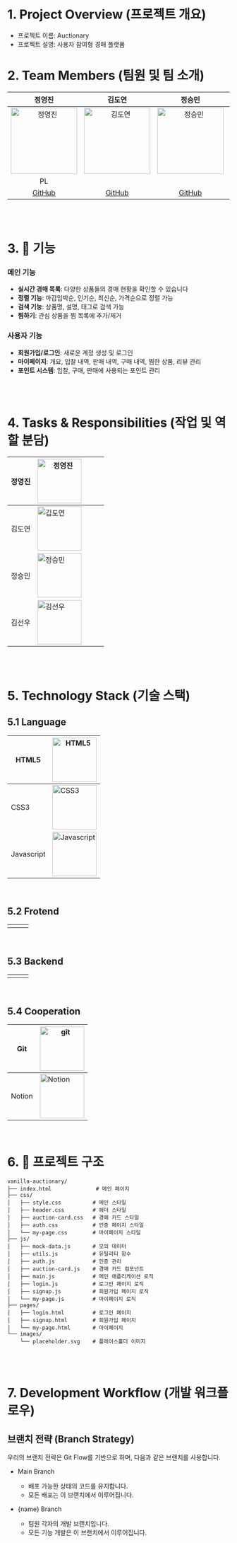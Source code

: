 [//]: # (<a href="https://club-project-one.vercel.app/" target="_blank">)

[//]: # (<img src="https://github.com/user-attachments/assets/daa622b9-7c69-4786-8db3-4996b7f140be" alt="배너" width="100%"/>)

[//]: # (</a>)
[//]: # ()
[//]: # (<br/>)

[//]: # (<br/>)
[//]: # ()
[//]: # (# 0. Getting Started &#40;시작하기&#41;)

[//]: # (```bash)

[//]: # ($ npm start)

[//]: # (```)

[//]: # ([서비스 링크]&#40;https://club-project-one.vercel.app/&#41;)

[//]: # ()
[//]: # (<br/>)

[//]: # (<br/>)

# 1. Project Overview (프로젝트 개요)
- 프로젝트 이름: Auctionary
- 프로젝트 설명: 사용자 참여형 경매 플랫폼


# 2. Team Members (팀원 및 팀 소개)
|                                          정영진                                           |                                          김도연                                           |                                          정승민                                           |                                           김선우                                           |
|:--------------------------------------------------------------------------------------:|:--------------------------------------------------------------------------------------:|:--------------------------------------------------------------------------------------:|:---------------------------------------------------------------------------------------:|
| <img src="https://avatars.githubusercontent.com/u/70675330?v=4" alt="정영진" width="150"> | <img src="https://avatars.githubusercontent.com/u/27461288?v=4" alt="김도연" width="150"> | <img src="https://avatars.githubusercontent.com/u/86943734?v=4" alt="정승민" width="150"> | <img src="https://avatars.githubusercontent.com/u/153818862?v=4" alt="김선우" width="150"> |
|                                           PL                                           |                                                                                        |                                                                                        |                                                                                         |
|                        [GitHub](https://github.com/moonpoison)                         |                       [GitHub](https://github.com/YnexKimdoyeon)                       |                        [GitHub](https://github.com/Dotori0309)                         |                          [GitHub](https://github.com/kswoo02)                           |

<br/>
<br/>

# 3. 🚀 기능

### 메인 기능
- **실시간 경매 목록**: 다양한 상품들의 경매 현황을 확인할 수 있습니다
- **정렬 기능**: 마감임박순, 인기순, 최신순, 가격순으로 정렬 가능
- **검색 기능**: 상품명, 설명, 태그로 검색 가능
- **찜하기**: 관심 상품을 찜 목록에 추가/제거

### 사용자 기능
- **회원가입/로그인**: 새로운 계정 생성 및 로그인
- **마이페이지**: 개요, 입찰 내역, 판매 내역, 구매 내역, 찜한 상품, 리뷰 관리
- **포인트 시스템**: 입찰, 구매, 판매에 사용되는 포인트 관리

<br/>
<br/>

# 4. Tasks & Responsibilities (작업 및 역할 분담)
| 정영진 | <img src="https://avatars.githubusercontent.com/u/70675330?v=4" alt="정영진" width="100">  | <ul></ul>     |
|-----|-----------------------------------------------------------------------------------------|-----------------|
| 김도연 | <img src="https://avatars.githubusercontent.com/u/27461288?v=4" alt="김도연" width="100">  | <ul></ul> |
| 정승민 | <img src="https://avatars.githubusercontent.com/u/86943734?v=4" alt="정승민" width="100">  |<ul></ul>  |
| 김선우 | <img src="https://avatars.githubusercontent.com/u/153818862?v=4" alt="김선우" width="100"> | <ul></ul>    |

<br/>
<br/>

# 5. Technology Stack (기술 스택)
## 5.1 Language
| HTML5    |<img src="https://github.com/user-attachments/assets/2e122e74-a28b-4ce7-aff6-382959216d31" alt="HTML5" width="100">|
|-----------------|-----------------|
| CSS3    |   <img src="https://github.com/user-attachments/assets/c531b03d-55a3-40bf-9195-9ff8c4688f13" alt="CSS3" width="100">|
| Javascript    |  <img src="https://github.com/user-attachments/assets/4a7d7074-8c71-48b4-8652-7431477669d1" alt="Javascript" width="100"> | 

<br/>

## 5.2 Frotend
|  |  |  |
|-----------------|-----------------|-----------------|
||| |

<br/>

## 5.3 Backend
|  |  |  |
|-----------------|-----------------|-----------------|
| ||  |

<br/>

## 5.4 Cooperation
| Git    |  <img src="https://github.com/user-attachments/assets/483abc38-ed4d-487c-b43a-3963b33430e6" alt="git" width="100">    |
|-----------------|-----------------|
| Notion    |  <img src="https://github.com/user-attachments/assets/34141eb9-deca-416a-a83f-ff9543cc2f9a" alt="Notion" width="100">    |

<br/>

# 6. 📁 프로젝트 구조

```
vanilla-auctionary/
├── index.html              # 메인 페이지
├── css/
│   ├── style.css          # 메인 스타일
│   ├── header.css         # 헤더 스타일
│   ├── auction-card.css   # 경매 카드 스타일
│   ├── auth.css           # 인증 페이지 스타일
│   └── my-page.css        # 마이페이지 스타일
├── js/
│   ├── mock-data.js       # 모의 데이터
│   ├── utils.js           # 유틸리티 함수
│   ├── auth.js            # 인증 관리
│   ├── auction-card.js    # 경매 카드 컴포넌트
│   ├── main.js            # 메인 애플리케이션 로직
│   ├── login.js           # 로그인 페이지 로직
│   ├── signup.js          # 회원가입 페이지 로직
│   └── my-page.js         # 마이페이지 로직
├── pages/
│   ├── login.html         # 로그인 페이지
│   ├── signup.html        # 회원가입 페이지
│   └── my-page.html       # 마이페이지
└── images/
    └── placeholder.svg    # 플레이스홀더 이미지
```

<br/>
<br/>

# 7. Development Workflow (개발 워크플로우)
## 브랜치 전략 (Branch Strategy)
우리의 브랜치 전략은 Git Flow를 기반으로 하며, 다음과 같은 브랜치를 사용합니다.

- Main Branch
  - 배포 가능한 상태의 코드를 유지합니다.
  - 모든 배포는 이 브랜치에서 이루어집니다.
  
- {name} Branch
  - 팀원 각자의 개발 브랜치입니다.
  - 모든 기능 개발은 이 브랜치에서 이루어집니다.

<br/>
<br/>

[//]: # (# 8. Coding Convention)

[//]: # (## 문장 종료)

[//]: # (```)

[//]: # (// 세미콜론&#40;;&#41;)

[//]: # (console.log&#40;"Hello World!"&#41;;)

[//]: # (```)

[//]: # ()
[//]: # (<br/>)

[//]: # ()
[//]: # ()
[//]: # (## 명명 규칙)

[//]: # (* 상수 : 영문 대문자 + 스네이크 케이스)

[//]: # (```)

[//]: # (const NAME_ROLE;)

[//]: # (```)

[//]: # (* 변수 & 함수 : 카멜케이스)

[//]: # (```)

[//]: # (// state)

[//]: # (const [isLoading, setIsLoading] = useState&#40;false&#41;;)

[//]: # (const [isLoggedIn, setIsLoggedIn] = useState&#40;false&#41;;)

[//]: # (const [errorMessage, setErrorMessage] = useState&#40;''&#41;;)

[//]: # (const [currentUser, setCurrentUser] = useState&#40;null&#41;;)

[//]: # ()
[//]: # (// 배열 - 복수형 이름 사용)

[//]: # (const datas = [];)

[//]: # ()
[//]: # (// 정규표현식: 'r'로 시작)

[//]: # (const = rName = /.*/;)

[//]: # ()
[//]: # (// 이벤트 핸들러: 'on'으로 시작)

[//]: # (const onClick = &#40;&#41; => {};)

[//]: # (const onChange = &#40;&#41; => {};)

[//]: # ()
[//]: # (// 반환 값이 불린인 경우: 'is'로 시작)

[//]: # (const isLoading = false;)

[//]: # ()
[//]: # (// Fetch함수: method&#40;get, post, put, del&#41;로 시작)

[//]: # (const getEnginList = &#40;&#41; => {...})

[//]: # (```)

[//]: # ()
[//]: # (<br/>)

[//]: # ()
[//]: # (## 블록 구문)

[//]: # (```)

[//]: # (// 한 줄짜리 블록일 경우라도 {}를 생략하지 않고, 명확히 줄 바꿈 하여 사용한다)

[//]: # (// good)

[//]: # (if&#40;true&#41;{)

[//]: # (  return 'hello')

[//]: # (})

[//]: # ()
[//]: # (// bad)

[//]: # (if&#40;true&#41; return 'hello')

[//]: # (```)

[//]: # ()
[//]: # (<br/>)

[//]: # ()
[//]: # (## 함수)

[//]: # (```)

[//]: # (함수는 함수 표현식을 사용하며, 화살표 함수를 사용한다.)

[//]: # (// Good)

[//]: # (const fnName = &#40;&#41; => {};)

[//]: # ()
[//]: # (// Bad)

[//]: # (function fnName&#40;&#41; {};)

[//]: # (```)

[//]: # ()
[//]: # (<br/>)

[//]: # ()
[//]: # (## 태그 네이밍)

[//]: # (Styled-component태그 생성 시 아래 네이밍 규칙을 준수하여 의미 전달을 명확하게 한다.<br/>)

[//]: # (태그명이 길어지더라도 의미 전달의 명확성에 목적을 두어 작성한다.<br/>)

[//]: # (전체 영역: Container<br/>)

[//]: # (영역의 묶음: {Name}Area<br/>)

[//]: # (의미없는 태그: <><br/>)

[//]: # (```)

[//]: # (<Container>)

[//]: # (  <ContentsArea>)

[//]: # (    <Contents>...</Contents>)

[//]: # (    <Contents>...</Contents>)

[//]: # (  </ContentsArea>)

[//]: # (</Container>)

[//]: # (```)

[//]: # ()
[//]: # (<br/>)

[//]: # ()
[//]: # (## 폴더 네이밍)

[//]: # (카멜 케이스를 기본으로 하며, 컴포넌트 폴더일 경우에만 파스칼 케이스로 사용한다.)

[//]: # (```)

[//]: # (// 카멜 케이스)

[//]: # (camelCase)

[//]: # (// 파스칼 케이스)

[//]: # (PascalCase)

[//]: # (```)

[//]: # ()
[//]: # (<br/>)

[//]: # ()
[//]: # (## 파일 네이밍)

[//]: # (```)

[//]: # (컴포넌트일 경우만 .jsx 확장자를 사용한다. &#40;그 외에는 .js&#41;)

[//]: # (customHook을 사용하는 경우 : use + 함수명)

[//]: # (```)

[//]: # ()
[//]: # (<br/>)

[//]: # (<br/>)

[//]: # ()
[//]: # (# 9. 커밋 컨벤션)

[//]: # (## 기본 구조)

[//]: # (```)

[//]: # (type : subject)

[//]: # ()
[//]: # (body )

[//]: # (```)

[//]: # ()
[//]: # (<br/>)

[//]: # ()
[//]: # (## type 종류)

[//]: # (```)

[//]: # (feat : 새로운 기능 추가)

[//]: # (fix : 버그 수정)

[//]: # (docs : 문서 수정)

[//]: # (style : 코드 포맷팅, 세미콜론 누락, 코드 변경이 없는 경우)

[//]: # (refactor : 코드 리펙토링)

[//]: # (test : 테스트 코드, 리펙토링 테스트 코드 추가)

[//]: # (chore : 빌드 업무 수정, 패키지 매니저 수정)

[//]: # (```)

[//]: # ()
[//]: # (<br/>)

[//]: # ()
[//]: # (## 커밋 이모지)

[//]: # (```)

[//]: # (== 코드 관련)

[//]: # (📝	코드 작성)

[//]: # (🔥	코드 제거)

[//]: # (🔨	코드 리팩토링)

[//]: # (💄	UI / style 변경)

[//]: # ()
[//]: # (== 문서&파일)

[//]: # (📰	새 파일 생성)

[//]: # (🔥	파일 제거)

[//]: # (📚	문서 작성)

[//]: # ()
[//]: # (== 버그)

[//]: # (🐛	버그 리포트)

[//]: # (🚑	버그를 고칠 때)

[//]: # ()
[//]: # (== 기타)

[//]: # (🐎	성능 향상)

[//]: # (✨	새로운 기능 구현)

[//]: # (💡	새로운 아이디어)

[//]: # (🚀	배포)

[//]: # (```)

[//]: # ()
[//]: # (<br/>)

[//]: # ()
[//]: # (## 커밋 예시)

[//]: # (```)

[//]: # (== ex1)

[//]: # (✨Feat: "회원 가입 기능 구현")

[//]: # ()
[//]: # (SMS, 이메일 중복확인 API 개발)

[//]: # ()
[//]: # (== ex2)

[//]: # (📚chore: styled-components 라이브러리 설치)

[//]: # ()
[//]: # (UI개발을 위한 라이브러리 styled-components 설치)

[//]: # (```)

[//]: # (<br/>)

[//]: # (<br/>)

[//]: # ()
[//]: # (# 10. 컨벤션 수행 결과)

[//]: # (<img width="100%" alt="코드 컨벤션" src="https://github.com/user-attachments/assets/0dc218c0-369f-45d2-8c6d-cdedc81169b4">)

[//]: # (<img width="100%" alt="깃플로우" src="https://github.com/user-attachments/assets/2a4d1332-acc2-4292-9815-d122f5aea77c">)
